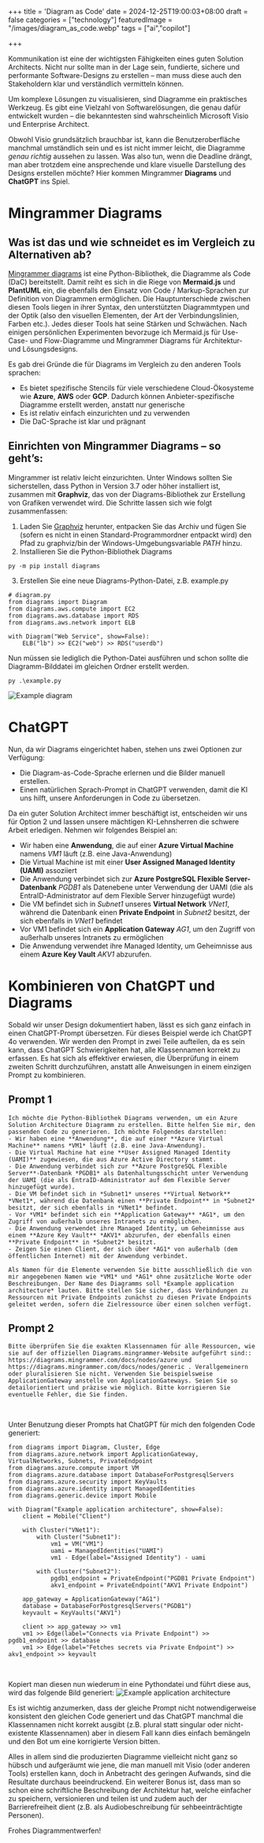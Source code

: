 +++
title = 'Diagram as Code'
date = 2024-12-25T19:00:03+08:00
draft = false
categories = ["technology"]
featuredImage = "/images/diagram_as_code.webp"
tags = ["ai","copilot"]


+++

Kommunikation ist eine der wichtigsten Fähigkeiten eines guten Solution Architects.
Nicht nur sollte man in der Lage sein, fundierte, sichere und performante Software-Designs zu erstellen – man muss diese auch den Stakeholdern klar und verständlich vermitteln können.

Um komplexe Lösungen zu visualisieren, sind Diagramme ein praktisches Werkzeug. Es gibt eine Vielzahl von Softwarelösungen, die genau dafür entwickelt wurden – die bekanntesten sind wahrscheinlich Microsoft Visio und Enterprise Architect.

Obwohl Visio grundsätzlich brauchbar ist, kann die Benutzeroberfläche manchmal umständlich sein und es ist nicht immer leicht, die Diagramme *genau richtig* aussehen zu lassen. Was also tun, wenn die Deadline drängt, man aber trotzdem eine ansprechende und klare visuelle Darstellung des Designs erstellen möchte? Hier kommen Mingrammer **Diagrams** und **ChatGPT** ins Spiel.

# Mingrammer Diagrams
## Was ist das und wie schneidet es im Vergleich zu Alternativen ab?
[Mingrammer diagrams](https://diagrams.mingrammer.com/) ist eine Python-Bibliothek, die Diagramme als Code (DaC) bereitstellt. Damit reiht es sich in die Riege von **Mermaid.js** und **PlantUML** ein, die ebenfalls den Einsatz von Code / Markup-Sprachen zur Definition von Diagrammen ermöglichen.
Die Hauptunterschiede zwischen diesen Tools liegen in ihrer Syntax, den unterstützten Diagrammtypen und der Optik (also den visuellen Elementen, der Art der Verbindungslinien, Farben etc.). Jedes dieser Tools hat seine Stärken und Schwächen. Nach einigen persönlichen Experimenten bevorzuge ich Mermaid.js für Use-Case- und Flow-Diagramme und Mingrammer Diagrams für Architektur- und Lösungsdesigns.

Es gab drei Gründe die für Diagrams im Vergleich zu den anderen Tools sprachen:
- Es bietet spezifische Stencils für viele verschiedene Cloud-Ökosysteme wie **Azure**, **AWS** oder **GCP**. Dadurch können Anbieter-spezifische Diagramme erstellt werden, anstatt nur generische
- Es ist relativ einfach einzurichten und zu verwenden
- Die DaC-Sprache ist klar und prägnant

## Einrichten von Mingrammer Diagrams – so geht’s:
Mingrammer ist relativ leicht einzurichten. Unter Windows sollten Sie sicherstellen, dass Python in Version 3.7 oder höher installiert ist, zusammen mit **Graphviz**, das von der Diagrams-Bibliothek zur Erstellung von Grafiken verwendet wird. Die Schritte lassen sich wie folgt zusammenfassen:
1. Laden Sie [Graphviz](https://graphviz.gitlab.io/download/) herunter, entpacken Sie das Archiv und fügen Sie (sofern es nicht in einen Standard-Programmordner entpackt wird) den Pfad zu graphviz/bin der Windows-Umgebungsvariable *PATH* hinzu.
2. Installieren Sie die Python-Bibliothek Diagrams
```
py -m pip install diagrams
```
3. Erstellen Sie eine neue Diagrams-Python-Datei, z.B. example.py

```
# diagram.py
from diagrams import Diagram
from diagrams.aws.compute import EC2
from diagrams.aws.database import RDS
from diagrams.aws.network import ELB

with Diagram("Web Service", show=False):
    ELB("lb") >> EC2("web") >> RDS("userdb")
```

Nun müssen sie lediglich die Python-Datei ausführen und schon sollte die Diagramm-Bilddatei im gleichen Ordner erstellt werden.
```
py .\example.py
```

![Example diagram](images/example_diagram.webp "800px")

# ChatGPT
Nun, da wir Diagrams eingerichtet haben, stehen uns zwei Optionen zur Verfügung:
- Die Diagram-as-Code-Sprache erlernen und die Bilder manuell erstellen.
- Einen natürlichen Sprach-Prompt in ChatGPT verwenden, damit die KI uns hilft, unsere Anforderungen in Code zu übersetzen.

Da ein guter Solution Architect immer beschäftigt ist, entscheiden wir uns für Option 2 und lassen unsere mächtigen KI-Lehnsherren die schwere Arbeit erledigen.
Nehmen wir folgendes Beispiel an:
- Wir haben eine **Anwendung**, die auf einer **Azure Virtual Machine** namens *VM1* läuft (z.B. eine Java-Anwendung)
- Die Virtual Machine ist mit einer **User Assigned Managed Identity (UAMI)** assoziiert
- Die Anwendung verbindet sich zur **Azure PostgreSQL Flexible Server-Datenbank** *PGDB1* als Datenebene unter Verwendung der UAMI (die als EntraID-Administrator auf dem Flexible Server hinzugefügt wurde)
- Die VM befindet sich in *Subnet1* unseres **Virtual Network** *VNet1*, während die Datenbank einen **Private Endpoint** in *Subnet2* besitzt, der sich ebenfalls in *VNet1* befindet
- Vor VM1 befindet sich ein **Application Gateway** *AG1*, um den Zugriff von außerhalb unseres Intranets zu ermöglichen
- Die Anwendung verwendet ihre Managed Identity, um Geheimnisse aus einem **Azure Key Vault** *AKV1* abzurufen.

# Kombinieren von ChatGPT und Diagrams
Sobald wir unser Design dokumentiert haben, lässt es sich ganz einfach in einen ChatGPT-Prompt übersetzen. Für dieses Beispiel werde ich ChatGPT 4o verwenden.
Wir werden den Prompt in zwei Teile aufteilen, da es sein kann, dass ChatGPT Schwierigkeiten hat, alle Klassennamen korrekt zu erfassen. Es hat sich als effektiver erwiesen, die Überprüfung in einem zweiten Schritt durchzuführen, anstatt alle Anweisungen in einem einzigen Prompt zu kombinieren.

## Prompt 1
```
Ich möchte die Python-Bibliothek Diagrams verwenden, um ein Azure Solution Architecture Diagramm zu erstellen. Bitte helfen Sie mir, den passenden Code zu generieren. Ich möchte Folgendes darstellen:  
- Wir haben eine **Anwendung**, die auf einer **Azure Virtual Machine** namens *VM1* läuft (z.B. eine Java-Anwendung).  
- Die Virtual Machine hat eine **User Assigned Managed Identity (UAMI)** zugewiesen, die aus Azure Active Directory stammt.  
- Die Anwendung verbindet sich zur **Azure PostgreSQL Flexible Server**-Datenbank *PGDB1* als Datenhaltungsschicht unter Verwendung der UAMI (die als EntraID-Administrator auf dem Flexible Server hinzugefügt wurde).  
- Die VM befindet sich in *Subnet1* unseres **Virtual Network** *VNet1*, während die Datenbank einen **Private Endpoint** in *Subnet2* besitzt, der sich ebenfalls in *VNet1* befindet.  
- Vor *VM1* befindet sich ein **Application Gateway** *AG1*, um den Zugriff von außerhalb unseres Intranets zu ermöglichen.  
- Die Anwendung verwendet ihre Managed Identity, um Geheimnisse aus einem **Azure Key Vault** *AKV1* abzurufen, der ebenfalls einen **Private Endpoint** in *Subnet2* besitzt.  
- Zeigen Sie einen Client, der sich über *AG1* von außerhalb (dem öffentlichen Internet) mit der Anwendung verbindet.  

Als Namen für die Elemente verwenden Sie bitte ausschließlich die von mir angegebenen Namen wie *VM1* und *AG1* ohne zusätzliche Worte oder Beschreibungen. Der Name des Diagramms soll *Example application architecture* lauten. Bitte stellen Sie sicher, dass Verbindungen zu Ressourcen mit Private Endpoints zunächst zu diesen Private Endpoints geleitet werden, sofern die Zielressource über einen solchen verfügt.  

```


## Prompt 2
```
Bitte überprüfen Sie die exakten Klassennamen für alle Ressourcen, wie sie auf der offiziellen Diagrams.mingrammer-Website aufgeführt sind:: https://diagrams.mingrammer.com/docs/nodes/azure und https://diagrams.mingrammer.com/docs/nodes/generic . Verallgemeinern oder pluralisieren Sie nicht. Verwenden Sie beispielsweise ApplicationGateway anstelle von ApplicationGateways. Seien Sie so detailorientiert und präzise wie möglich. Bitte korrigieren Sie eventuelle Fehler, die Sie finden.
```

&nbsp;

Unter Benutzung dieser Prompts hat ChatGPT für mich den folgenden Code generiert:
```
from diagrams import Diagram, Cluster, Edge
from diagrams.azure.network import ApplicationGateway, VirtualNetworks, Subnets, PrivateEndpoint
from diagrams.azure.compute import VM
from diagrams.azure.database import DatabaseForPostgresqlServers
from diagrams.azure.security import KeyVaults
from diagrams.azure.identity import ManagedIdentities
from diagrams.generic.device import Mobile

with Diagram("Example application architecture", show=False):
    client = Mobile("Client")

    with Cluster("VNet1"):
        with Cluster("Subnet1"):
            vm1 = VM("VM1")
            uami = ManagedIdentities("UAMI")
            vm1 - Edge(label="Assigned Identity") - uami

        with Cluster("Subnet2"):
            pgdb1_endpoint = PrivateEndpoint("PGDB1 Private Endpoint")
            akv1_endpoint = PrivateEndpoint("AKV1 Private Endpoint")

    app_gateway = ApplicationGateway("AG1")
    database = DatabaseForPostgresqlServers("PGDB1")
    keyvault = KeyVaults("AKV1")

    client >> app_gateway >> vm1
    vm1 >> Edge(label="Connects via Private Endpoint") >> pgdb1_endpoint >> database
    vm1 >> Edge(label="Fetches secrets via Private Endpoint") >> akv1_endpoint >> keyvault
```

&nbsp;

Kopiert man diesen nun wiederum in eine Pythondatei und führt diese aus, wird das folgende Bild generiert:
![Example application architecture](images/example_application_architecture.webp "800px")

Es ist wichtig anzumerken, dass der gleiche Prompt nicht notwendigerweise konsistent den gleichen Code generiert und das ChatGPT manchmal die Klassennamen nicht korrekt ausgibt (z.B. plural statt singular oder nicht-existente Klassennamen) aber in diesem Fall kann dies einfach bemängeln und den Bot um eine korrigierte Version bitten.

Alles in allem sind die produzierten Diagramme vielleicht nicht ganz so hübsch und aufgeräumt wie jene, die man manuell mit Visio (oder anderen Tools) erstellen kann, doch in Anbetracht des geringen Aufwands, sind die Resultate durchaus beeindruckend. Ein weiterer Bonus ist, dass man so schon eine schriftliche Beschreibung der Architektur hat, welche einfacher zu speichern, versionieren und teilen ist und zudem auch der Barrierefreiheit dient (z.B. als Audiobeschreibung für sehbeeinträchtigte Personen).

Frohes Diagrammentwerfen!